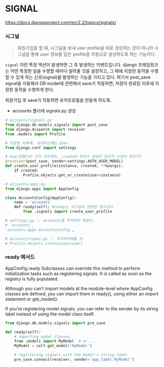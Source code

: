 # SIGNAL

<https://docs.djangoproject.com/en/2.2/topics/signals/>

### 시그널

> 회원가입을 할 때, 시그널을 보내 user profile을 따로 생성하는 것이 아니라 시그널을 통해 user 정보를 담은 profile을 자동으로 생성하도록 하는 기능이다.

`signal` 이란 특정 액션이 발생하면 그 후 발생하는 이벤트입니다. django 프레임워크는 어떤 특정한 일을 수행할 때마다 알려줄 것을 설정하고, 그 때에 지정한 동작을 수행할 수 있게 하는 신호(signal)를 발생하는 기능을 가지고 있다. 여기서 post_save signal을 이용해서 DB model에 관련해서 save가 작동하면, 저장이 완료된 이후에 지정한 동작을 수행하게 한다.

회원가입 후 save가 작동하면 유저프로필을 만들게 하도록.



* accounts 폴더에 signals.py 생성

```python
# accounts/signals.py
from django.db.models.signals import post_save
from django.dispatch import receiver
from .models import Profile

# 저장한 이후에, 보내주는애는 User
from django.conf import settings

# User만들어진 것의 오브젝트, created 무언가 생성이 된건지 수정이 된건지?
@receiver(post_save, sender=settings.AUTH_USER_MODEL)
def create_user_profile(instance, created, **kwargs):
    if created:
        Profile.objects.get_or_create(user=instance)
```



```python
# accounts/apps.py
from django.apps import AppConfig

class AccountsConfig(AppConfig):
    name = 'accounts'
    def ready(self): #ready는 시그널과 관련된 함수이다.
        from .signals import create_user_profile
```



```python
# settings.py :: accounts를 주석처리 해준다.
# 'accounts',
'accounts.apps.AccountsConfig',
```



```python
# accounts/views.py :: 주석처리해줄 것
# Profile.objects.create(user=user)
```



### ready 메서드

AppConfig.ready
Subclasses can override this method to perform initialization tasks such as registering signals. It is called as soon as the registry is fully populated.

Although you can’t import models at the module-level where AppConfig classes are defined, you can import them in ready(), using either an import statement or get_model().

If you’re registering model signals, you can refer to the sender by its string label instead of using the model class itself.

```python
from django.db.models.signals import pre_save

def ready(self):
    # importing model classes
    from .models import MyModel  # or...
    MyModel = self.get_model('MyModel')

    # registering signals with the model's string label
    pre_save.connect(receiver, sender='app_label.MyModel')
```

